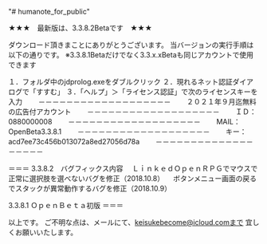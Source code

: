 "# humanote_for_public" 

★★★　最新版は、3.3.8.2Betaです　★★★

ダウンロード頂きまことにありがとうございます。
当バージョンの実行手順は以下の通りです。
※3.3.8.1Betaだけでなく3.3.x.xBetaも同じアカウントで使用できます

１．フォルダ中のjdprolog.exeをダブルクリック
２．現れるネット認証ダイアログで「すすむ」
３．「ヘルプ」＞「ライセンス認証」で次のライセンスキーを入力
　　－－－－－－－－－－－－－－－－－－－
　　２０２１年９月迄無料の広告付アカウント
　　－－－－－－－－－－－－－－－－－－－
　　ＩＤ：0880000008
　　－－－－－－－－－－－－－－－－－－－
　　MAIL：OpenBeta3.3.8.1
　　－－－－－－－－－－－－－－－－－－－
　　キー：acd7ee73c456b013072a8ed27056d78a
　　－－－－－－－－－－－－－－－－－－－

＝＝＝
3.3.8.2　バグフィックス内容
　ＬｉｎｋｅｄＯｐｅｎＲＰＧでマウスで正常に選択肢を選べないバグを修正（2018.10.8）
　ボタンメニュー画面の戻るでスタックが異常動作するバグを修正（2018.10.9）

3.3.8.1 ＯｐｅｎＢｅｔａ初版
＝＝＝

以上です。
ご不明な点は、メールにて、keisukebecome@icloud.comまで
宜しくお願いいたします。
